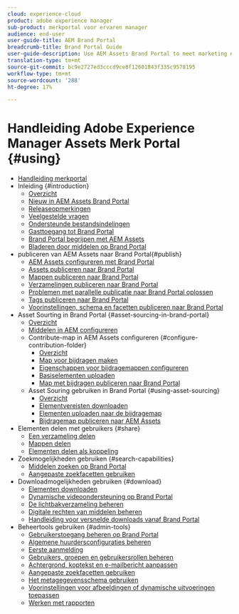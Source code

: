 ```yaml
---
cloud: experience-cloud
product: adobe experience manager
sub-product: merkportal voor ervaren manager
audience: end-user
user-guide-title: AEM Brand Portal
breadcrumb-title: Brand Portal Guide
user-guide-description: Use AEM Assets Brand Portal to meet marketing needs by securely distributing approved brand and product assets to external agencies, partners, internal teams, and resellers for download.
translation-type: tm+mt
source-git-commit: bc9e2727ed3cccd9ce8f12601843f335c9578195
workflow-type: tm+mt
source-wordcount: '288'
ht-degree: 17%

---
```



# Handleiding Adobe Experience Manager Assets Merk Portal {#using}

+ [Handleiding merkportal](using/home.md)
+ Inleiding {#introduction}
   + [Overzicht](using/brand-portal.md)
   + [Nieuw in AEM Assets Brand Portal](using/whats-new.md)
   + [Releaseopmerkingen](using/brand-portal-release-notes.md)
   + [Veelgestelde vragen](using/brand-portal-faqs.md)
   + [Ondersteunde bestandsindelingen](using/brand-portal-supported-formats.md)
   + [Gasttoegang tot Brand Portal](using/guest-access.md)
   + [Brand Portal begrijpen met AEM Assets](https://docs.adobe.com/content/help/en/experience-manager-brand-portal/using/home.html)
   + [Bladeren door middelen op Brand Portal](using/browse-assets-brand-portal.md)
+  publiceren van AEM Assets naar Brand Portal{#publish}
   + [AEM Assets configureren met Brand Portal](using/configure-aem-assets-with-brand-portal.md)
   + [Assets publiceren naar Brand Portal](https://docs.adobe.com/content/help/en/experience-manager-65/assets/brandportal/brand-portal-publish-assets.html)
   + [Mappen publiceren naar Brand Portal](https://docs.adobe.com/content/help/en/experience-manager-65/assets/brandportal/brand-portal-publish-folder.html)
   + [Verzamelingen publiceren naar Brand Portal](https://docs.adobe.com/content/help/en/experience-manager-65/assets/brandportal/brand-portal-publish-collection.html)
   + [Problemen met parallelle publicatie naar Brand Portal oplossen](using/troubleshoot-parallel-publishing.md)
   + [Tags publiceren naar Brand Portal](using/brand-portal-publish-tags.md)
   + [Voorinstellingen, schema en facetten publiceren naar Brand Portal](using/publish-schema-search-facets-presets.md)
+ Asset Sourting in Brand Portal {#asset-sourcing-in-brand-portal}
   + [Overzicht](using/brand-portal-asset-sourcing.md)
   + [Middelen in AEM configureren](using/brand-portal-configure-asset-sourcing.md)
   + Contribute-map in AEM Assets configureren {#configure-contribution-folder}
      + [Overzicht](using/brand-portal-contribution-folder.md)
      + [Map voor bijdragen maken](using/brand-portal-create-contribution-folder.md)
      + [Eigenschappen voor bijdragemappen configureren](using/brand-portal-configure-contribution-folder-properties.md)
      + [Basiselementen uploaden](using/brand-portal-upload-baseline-assets.md)
      + [Map met bijdragen publiceren naar Brand Portal](using/brand-portal-publish-contribution-folder-to-brand-portal.md)
   + Asset Souring gebruiken in Brand Portal {#using-asset-sourcing}
      + [Overzicht](using/brand-portal-overiew-using-asset-sourcing.md)
      + [Elementvereisten downloaden](using/brand-portal-download-asset-requirements.md)
      + [Elementen uploaden naar de bijdragemap](using/brand-portal-upload-assets-to-contribution-folder.md)
      + [Bijdragemap publiceren naar AEM Assets](using/brand-portal-publish-contribution-folder-to-aem-assets.md)
+ Elementen delen met gebruikers {#share}
   + [Een verzameling delen](using/brand-portal-share-collection.md)
   + [Mappen delen](using/brand-portal-sharing-folders.md)
   + [Elementen delen als koppeling](using/brand-portal-link-share.md)
+ Zoekmogelijkheden gebruiken {#search-capabilities}
   + [Middelen zoeken op Brand Portal](using/brand-portal-searching.md)
   + [Aangepaste zoekfacetten gebruiken](using/brand-portal-search-facets.md)
+ Downloadmogelijkheden gebruiken {#download}
   + [Elementen downloaden](using/brand-portal-download-assets.md)
   + [Dynamische videoondersteuning op Brand Portal](using/dynamic-video-brand-portal.md)
   + [De lichtbakverzameling beheren](using/brand-portal-light-box.md)
   + [Digitale rechten van middelen beheren](using/manage-digital-rights-of-assets.md)
   + [Handleiding voor versnelde downloads vanaf Brand Portal](using/accelerated-download.md)
+ Beheertools gebruiken {#admin-tools}
   + [Gebruikerstoegang beheren op Brand Portal](using/access-configurations-brand-portal.md)
   + [Algemene huurdersconfiguraties beheren](using/brand-portal-general-configuration.md)
   + [Eerste aanmelding](using/brand-portal-onboarding.md)
   + [Gebruikers, groepen en gebruikersrollen beheren](using/brand-portal-adding-users.md)
   + [Achtergrond, koptekst en e-mailbericht aanpassen](using/brand-portal-branding.md)
   + [Aangepaste zoekfacetten gebruiken](using/brand-portal-search-facets.md)
   + [Het metagegevensschema gebruiken](using/brand-portal-metadata-schemas.md)
   + [Voorinstellingen voor afbeeldingen of dynamische uitvoeringen toepassen](using/brand-portal-image-presets.md)
   + [Werken met rapporten](using/brand-portal-reports.md)

